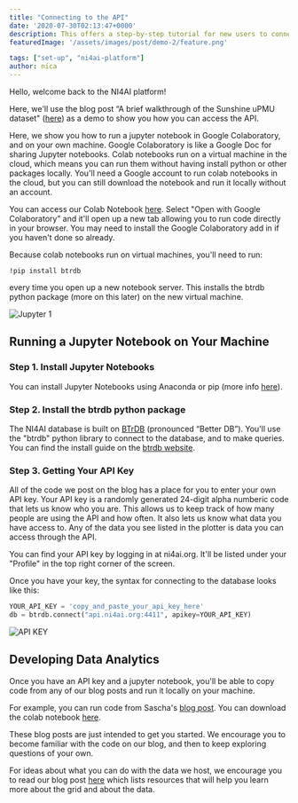 ```yaml
---
title: "Connecting to the API"
date: '2020-07-30T02:13:47+0000'
description: This offers a step-by-step tutorial for new users to connect to our API using Python
featuredImage: '/assets/images/post/demo-2/feature.png'

tags: ["set-up", "ni4ai-platform"]
author: nica
---
```


Hello, welcome back to the NI4AI platform!


Here, we'll use the blog post “A brief walkthrough of the Sunshine uPMU dataset" ([here](https://blog.ni4ai.org/post/2020-03-30-sunshine-data/)) as a demo to show you how you can access the API. 

Here, we show you how to run a jupyter notebook in Google Colaboratory, and on your own machine.
Google Colaboratory is like a Google Doc for sharing Jupyter notebooks. 
Colab notebooks run on a virtual machine in the cloud, which means you can run them without having install python or other packages locally. 
You'll need a Google account to run colab notebooks in the cloud, but you can still download the notebook and run it locally without an account.

You can access our Colab Notebook [here](https://drive.google.com/file/d/1DAecP25WQKm9K2LDZgu-s1x8ZKKcPloU/view?usp=sharing). Select "Open with Google Colaboratory” and it'll open up a new tab allowing you to run code directly in your browser. You may need to install the Google Colaboratory add in if you haven't done so already.

Because colab notebooks run on virtual machines, you'll need to run: 

`!pip install btrdb` 

every time you open up a new notebook server. This installs the btrdb python package (more on this later) on the new virtual machine.

![Jupyter 1](/assets/images/post/demo-2/jupyter1.gif)

## Running a Jupyter Notebook on Your Machine
### Step 1. Install Jupyter Notebooks
You can install Jupyter Notebooks using Anaconda or pip (more info [here](https://jupyter.readthedocs.io/en/latest/install.html)).

### Step 2. Install the btrdb python package 
The NI4AI database is built on [BTrDB](https://blog.ni4ai.org/post/2019-12-12-btrdb-explained/) (pronounced “Better DB”). 
You'll use the "btrdb" python library to connect to the database, and to make queries. You can find the install guide on the [btrdb website](https://btrdb.readthedocs.io/en/latest/installing.html).

### Step 3. Getting Your API Key
All of the code we post on the blog has a place for you to enter your own API key. 
Your API key is a randomly generated 24-digit alpha numberic code that lets us know who you are.
This allows us to keep track of how many people are using the API and how often.
It also lets us know what data you have access to.
Any of the data you see listed in the plotter is data you can access through the API.

You can find your API key by logging in at ni4ai.org. 
It'll be listed under your "Profile" in the top right corner of the screen.

Once you have your key, the syntax for connecting to the database looks like this:

```python 
YOUR_API_KEY = 'copy_and_paste_your_api_key_here'
db = btrdb.connect("api.ni4ai.org:4411", apikey=YOUR_API_KEY)
```


![API KEY](/assets/images/post/demo-2/apikey.png)


## Developing Data Analytics
Once you have an API key and a jupyter notebook, you'll be able to copy code from any of our blog posts and run it locally on your machine.

For example, you can run code from Sascha's [blog post](https://blog.ni4ai.org/post/2020-03-30-sunshine-data/).
You can download the colab notebook [here](https://drive.google.com/file/d/1DAecP25WQKm9K2LDZgu-s1x8ZKKcPloU/view?usp=sharing). 

These blog posts are just intended to get you started. 
We encourage you to become familiar with the code on our blog, and then to keep exploring questions of your own.

For ideas about what you can do with the data we host, we encourage you to read our blog post [here](https://blog.ni4ai.org/post/2020-07-31-expertise-for-expert/) which lists resources that will help you learn more about the grid and about the data.
